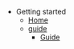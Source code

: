 <!-- docs/_sidebar.md -->
-   Getting started
    -   [Home](/)
    -   [guide](guide/ "The greatest guide in the world")
        -   [Guide](guide/guide.md)
